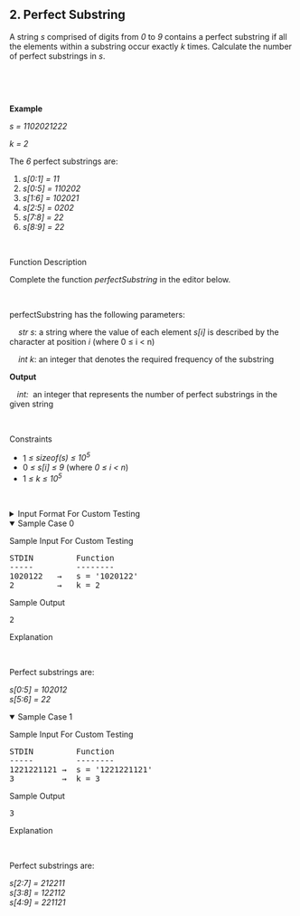 <div class="coding-question__left-pane"><section><h1 class="question-view__title">2. Perfect Substring</h1></section><section class="question-view__instruction"><div class="candidate-rich-text"><div id="7o8lell38fr-instruction">
<p>A string&nbsp;<em>s</em>&nbsp;comprised of digits from&nbsp;<em>0</em>&nbsp;to&nbsp;<em>9</em> contains a perfect substring if all the elements within a substring occur exactly&nbsp;<em>k</em>&nbsp;times.&nbsp;Calculate the&nbsp;number of perfect substrings&nbsp;in <em>s</em>.</p>
<p>&nbsp;</p>
<p>&nbsp;</p>
<p><strong>Example</strong></p>
<div class="ps-content-wrapper-v0">
<p><em>s = 1102021222</em></p>
<p><em>k = 2</em></p>
<p>The <em>6</em><em> </em>perfect substrings are:</p>
<ol>
	<li><em>s[0:1] = 11</em></li>
	<li><em>s[0:5] = 110202</em></li>
	<li><em>s[1:6] = 102021</em></li>
	<li><em>s[2:5] = 0202</em></li>
	<li><em>s[7:8] = 22</em></li>
	<li><em>s[8:9] = 22</em></li>
</ol>
&nbsp;
<p class="section-title">Function Description</p>
<p>Complete the function <em>perfectSubstring</em> in the editor below.</p>
<p>&nbsp;</p>
<p>perfectSubstring has the following parameters:</p>
<p><em>&nbsp;&nbsp;&nbsp;&nbsp;str s</em>: a string where the value of each element <em>s[i]</em> is described by the character at position <em>i</em> (where 0 ≤ i &lt; n)</p>
<p><em>&nbsp;&nbsp;&nbsp;&nbsp;int k</em>: an integer that denotes the required frequency of the substring</p>
<p><strong>Output</strong></p>
<p><strong>&nbsp;&nbsp;&nbsp;&nbsp;</strong><em>int:</em>&nbsp; an integer that represents the number of perfect substrings in the given string</p>
<p>&nbsp;</p>
<p class="section-title">Constraints</p>
<ul>
	<li>1&nbsp;<em>≤ sizeof(s)&nbsp;≤ 10<sup>5</sup></em>
</li>
	<li>0 <em>≤ s[i]</em>&nbsp;<em>≤ 9&nbsp;</em>(where&nbsp;<em>0 ≤ i &lt; n</em>)</li>
	<li>1&nbsp;<em>≤ k&nbsp;≤ 10<sup>5</sup></em>
</li>
</ul>
<p>&nbsp;</p>
<!-- <StartOfInputFormat> DO NOT REMOVE THIS LINE-->
<details><summary class="section-title">Input Format For Custom Testing</summary>
<div class="collapsable-details">
<p>The first line will contain a string, <em>s</em>.</p>
<p>The second line will contain an integer, <em>k</em>, the required frequency of the characters in a perfect substring.</p>
</div>
</details>
<!-- </StartOfInputFormat> DO NOT REMOVE THIS LINE-->
<details open="open"><summary class="section-title">Sample Case 0</summary>
<div class="collapsable-details">
<p class="section-title">Sample Input For Custom Testing</p>
<pre>STDIN &nbsp; &nbsp; &nbsp;   Function
----- &nbsp; &nbsp; &nbsp;   --------
1020122   →   s = '1020122' 
2&nbsp;&nbsp;&nbsp;&nbsp;&nbsp;&nbsp;&nbsp;&nbsp; →   k = 2</pre>
<p class="section-title">Sample Output</p>
<pre>2</pre>
<p class="section-title">Explanation</p>
<p>&nbsp;</p>
<p>Perfect substrings are:</p>
<p><em>s[0:5] = 102012<br>
s[5:6] = 22</em></p>
</div>
</details>
<details open=""><summary class="section-title">Sample Case 1</summary>
<div class="collapsable-details">
<p class="section-title">Sample Input For Custom Testing</p>
<pre>STDIN &nbsp; &nbsp; &nbsp;   Function 
----- &nbsp; &nbsp; &nbsp;   -------- 
1221221121 → &nbsp;s = '1221221121'
3&nbsp;&nbsp;&nbsp;&nbsp;&nbsp;&nbsp;&nbsp;&nbsp;  → &nbsp;k = 3
</pre>
<p class="section-title">Sample Output</p>
<pre>3</pre>
<p class="section-title">Explanation</p>
<p>&nbsp;</p>
<p>Perfect substrings are:</p>
<p><em>s[2:7] = 212211<br>
s[3:8] = 122112&nbsp;<br>
s[4:9] = 221121</em></p>
</div>
</details>
</div>
</div></div></section></div>